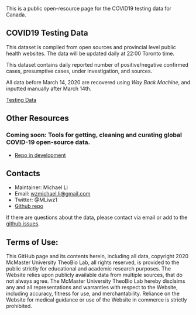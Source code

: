 This is a public open-resource page for the COVID19 testing data for Canada. 

## COVID19 Testing Data

This dataset is compiled from open sources and provincial level public health websites. 
The data will be updated daily at 22:00 Toronto time.

This dataset contains daily reported number of positive/negative confirmed cases, presumptive cases, under investigation, and sources. 

All data before March 14, 2020 are recovered using _Way Back Machine_, and inputted manually after March 14th. 

[Testing Data](https://github.com/wzmli/COVID19-Canada/raw/master/COVID-19_test.csv)

## Other Resources

### Coming soon: Tools for getting, cleaning and curating global COVID-19 open-source  data.

- [Repo in development](https://github.com/wzmli/curate_coronadata)

## Contacts 

- Maintainer: Michael Li 
- Email: wzmichael.li@gmail.com
- Twitter: @MLiwz1
- [Github repo](https://github.com/wzmli/COVID19-Canada)

If there are questions about the data, please contact via email or add to the [github issues](https://github.com/wzmli/COVID19-Canada/issues). 

## Terms of Use:

This GitHub page and its contents herein, including all data, copyright 2020 McMaster University TheoBio Lab, all rights reserved, is provided to the public strictly for educational and academic research purposes.  The Website relies upon publicly available data from multiple sources, that do not always agree. The McMaster University TheoBio Lab hereby disclaims any and all representations and warranties with respect to the Website, including accuracy, fitness for use, and merchantability.  Reliance on the Website for medical guidance or use of the Website in commerce is strictly prohibited.
